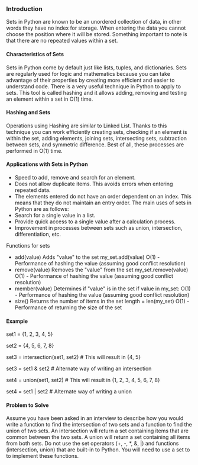 ### Introduction

Sets in Python are known to be an unordered collection of data, in other words they have no index for storage. When entering the data you cannot choose the position where it will be stored. Something important to note is that there are no repeated values within a set.
#### Characteristics of Sets
Sets in Python come by default just like lists, tuples, and dictionaries. Sets are regularly used for logic and mathematics because you can take advantage of their properties by creating more efficient and easier to understand code.
There is a very useful technique in Python to apply to sets. This tool is called hashing and it allows adding, removing and testing an element within a set in O(1) time.
#### Hashing and Sets
Operations using Hashing are similar to Linked List. Thanks to this technique you can work efficiently creating sets, checking if an element is within the set, adding elements, joining sets, intersecting sets, subtraction between sets, and symmetric difference. Best of all, these processes are performed in O(1) time.
#### Applications with Sets in Python
* Speed to add, remove and search for an element.
* Does not allow duplicate items. This avoids errors when entering repeated data.
* The elements entered do not have an order dependent on an index. This means that they do not maintain an entry order.
The main uses of sets in Python are as follows:
* Search for a single value in a list.
* Provide quick access to a single value after a calculation process.
* Improvement in processes between sets such as union, intersection, differentiation, etc.

Functions for sets
* add(value)	Adds "value" to the set	my_set.add(value)	O(1) - Performance of hashing the value (assuming good conflict resolution)
* remove(value)	Removes the "value" from the set	my_set.remove(value)	O(1) - Performance of hashing the value (assuming good conflict resolution)
* member(value)	Determines if "value" is in the set	if value in my_set:	O(1) - Performance of hashing the value (assuming good conflict resolution)
* size()	Returns the number of items in the set	length = len(my_set)	O(1) - Performance of returning the size of the set
#### Example
set1 = {1, 2, 3, 4, 5}

set2 = {4, 5, 6, 7, 8}

set3 = intersection(set1, set2)  # This will result in {4, 5}

set3 = set1 & set2               # Alternate way of writing an intersection

set4 = union(set1, set2)  # This will result in {1, 2, 3, 4, 5, 6, 7, 8}

set4 = set1 | set2        # Alternate way of writing a union
#### Problem to Solve
Assume you have been asked in an interview to describe how you would write a function to find the intersection of two sets and a function to find the union of two sets. An intersection will return a set containing items that are common between the two sets. A union will return a set containing all items from both sets. Do not use the set operators (+, -, *, &, |) and functions (intersection, union) that are built-in to Python. You will need to use a set to to implement these functions.

